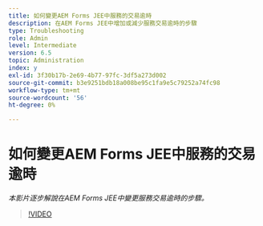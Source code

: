 ```yaml
---
title: 如何變更AEM Forms JEE中服務的交易逾時
description: 在AEM Forms JEE中增加或減少服務交易逾時的步驟
type: Troubleshooting
role: Admin
level: Intermediate
version: 6.5
topic: Administration
index: y
exl-id: 3f30b17b-2e69-4b77-97fc-3df5a273d002
source-git-commit: b3e9251bdb18a008be95c1fa9e5c79252a74fc98
workflow-type: tm+mt
source-wordcount: '56'
ht-degree: 0%

---
```


# 如何變更AEM Forms JEE中服務的交易逾時

*本影片逐步解說在AEM Forms JEE中變更服務交易逾時的步驟。*

>[!VIDEO](https://video.tv.adobe.com/v/335495?quality=12&learn=on)
